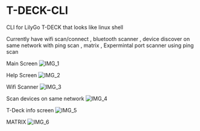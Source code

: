 # T-DECK-CLI

CLI for LilyGo T-DECK that looks like linux shell 

Currently have wifi scan/connect , bluetooth scanner , device discover on same network with ping scan , matrix , Expermintal port scanner using ping scan

Main Screen
![IMG_1](https://github.com/abdallahnatsheh/T-DECK-CLI/assets/29822416/62eae90f-7a33-44c3-a103-94bf6d068300 )

Help Screen
![IMG_2](https://github.com/abdallahnatsheh/T-DECK-CLI/assets/29822416/46830f89-5437-40b1-8371-fa7674f19d7d)

Wifi Scanner
![IMG_3](https://github.com/abdallahnatsheh/T-DECK-CLI/assets/29822416/cc41cbbb-92ea-4274-bc31-e51bafaa1c80)

Scan devices on same network
![IMG_4](https://github.com/abdallahnatsheh/T-DECK-CLI/assets/29822416/d86e8168-7196-451c-95dc-fa7a244695e8)

T-Deck info screen
![IMG_5](https://github.com/abdallahnatsheh/T-DECK-CLI/assets/29822416/3cbdbd1f-2ece-4a95-a4c5-4391b5ce49a0)

MATRIX
![IMG_6](https://github.com/abdallahnatsheh/T-DECK-CLI/assets/29822416/54492a0a-ae92-4ee5-81b2-3123c7d29dea)
